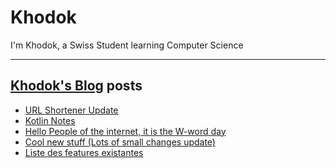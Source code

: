 # Khodok

I'm Khodok, a Swiss Student learning Computer Science

---

## [Khodok's Blog] posts

<!-- BLOG-POST-LIST:START -->
- [URL Shortener Update](https://blog.khodok.xyz/post/url-shortener-update/)
- [Kotlin Notes](https://blog.khodok.xyz/post/kotlin-notes/)
- [Hello People of the internet, it is the W-word day](https://blog.khodok.xyz/post/hello-people-of-the-internet-it-is-the-w-word-day/)
- [Cool new stuff (Lots of small changes update)](https://blog.khodok.xyz/post/cool-new-stuff-lots-of-small-changes-update/)
- [Liste des features existantes](https://blog.khodok.xyz/post/liste-des-features-existantes/)
<!-- BLOG-POST-LIST:END -->

[khodok's blog]: https://khoding.github.io/Khodirect/khoBlog "Khodok's Blog"
